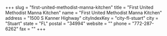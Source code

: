 +++
slug = "first-united-methodist-manna-kitchen"
title = "First United Methodist Manna Kitchen"
name = "First United Methodist Manna Kitchen"
address = "1500 S Kanner Highway"
cityIndexKey = "city-fl-stuart"
city = "Stuart"
state = "FL"
postal = "34994"
website = ""
phone = "772-287-6262"
fax = ""
+++
